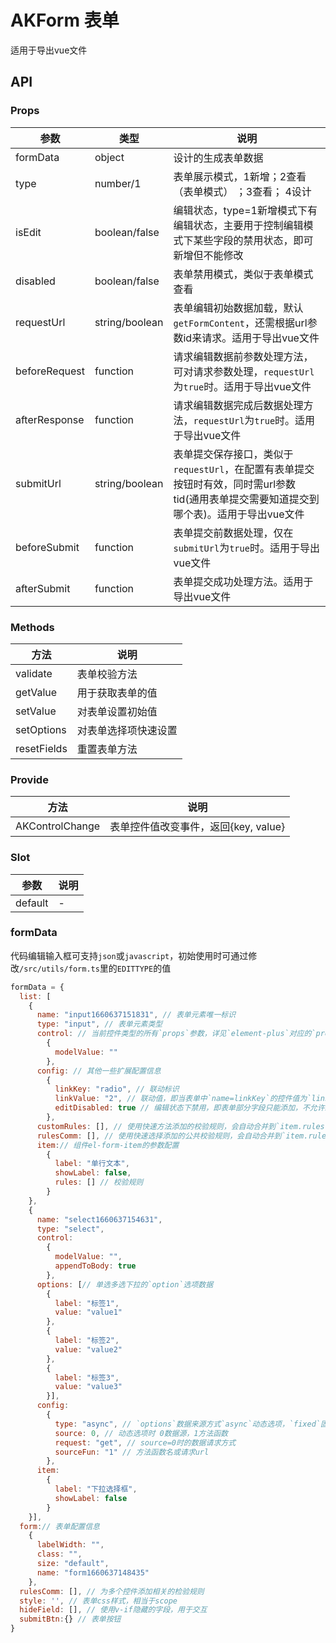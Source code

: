 # AKForm 表单

适用于导出vue文件

## API

### Props

| 参数            | 类型             | 说明                                                                              |
|---------------|----------------|---------------------------------------------------------------------------------|
| formData      | object         | 设计的生成表单数据                                                                       |
| type          | number/1       | 表单展示模式，1新增；2查看（表单模式） ；3查看； 4设计                                                  |
| isEdit        | boolean/false  | 编辑状态，type=1新增模式下有编辑状态，主要用于控制编辑模式下某些字段的禁用状态，即可新增但不能修改                            |
| disabled      | boolean/false  | 表单禁用模式，类似于表单模式查看                                                                |
| requestUrl    | string/boolean | 表单编辑初始数据加载，默认`getFormContent`，还需根据url参数id来请求。适用于导出vue文件                         |
| beforeRequest | function       | 请求编辑数据前参数处理方法，可对请求参数处理，`requestUrl`为`true`时。适用于导出vue文件                          |
| afterResponse | function       | 请求编辑数据完成后数据处理方法，`requestUrl`为`true`时。适用于导出vue文件                                 |
| submitUrl     | string/boolean | 表单提交保存接口，类似于`requestUrl`，在配置有表单提交按钮时有效，同时需url参数tid(通用表单提交需要知道提交到哪个表)。适用于导出vue文件 |
| beforeSubmit  | function       | 表单提交前数据处理，仅在`submitUrl`为`true`时。适用于导出vue文件                                      |
| afterSubmit   | function       | 表单提交成功处理方法。适用于导出vue文件                                                           |

### Methods

| 方法          | 说明         |
|-------------|------------|
| validate    | 表单校验方法     |
| getValue    | 用于获取表单的值   |
| setValue    | 对表单设置初始值   |
| setOptions  | 对表单选择项快速设置 |
| resetFields | 重置表单方法     |

### Provide

| 方法              | 说明                       |
|-----------------|--------------------------|
| AKControlChange | 表单控件值改变事件，返回{key, value} |

### Slot

| 参数      | 说明  |
|---------|-----|
| default | -   |

### formData

代码编辑输入框可支持`json`或`javascript`，初始使用时可通过修改`/src/utils/form.ts`里的`EDITTYPE`的值

```javascript
formData = {
  list: [
    {
      name: "input1660637151831", // 表单元素唯一标识
      type: "input", // 表单元素类型
      control: // 当前控件类型的所有`props`参数，详见`element-plus`对应的`props`参数
        {
          modelValue: ""
        },
      config: // 其他一些扩展配置信息
        {
          linkKey: "radio", // 联动标识
          linkValue: "2", // 联动值，即当表单中`name=linkKey`的控件值为`linkValue`时，当前控件才显示
          editDisabled: true // 编辑状态下禁用，即表单部分字段只能添加，不允许编辑时可使用此设置
        },
      customRules: [], // 使用快速方法添加的校验规则，会自动合并到`item.rules`
      rulesComm: [], // 使用快速选择添加的公共校验规则，会自动合并到`item.rules`
      item:// 组件el-form-item的参数配置
        {
          label: "单行文本",
          showLabel: false,
          rules: [] // 校验规则
        }
    },
    {
      name: "select1660637154631",
      type: "select",
      control:
        {
          modelValue: "",
          appendToBody: true
        },
      options: [// 单选多选下拉的`option`选项数据
        {
          label: "标签1",
          value: "value1"
        },
        {
          label: "标签2",
          value: "value2"
        },
        {
          label: "标签3",
          value: "value3"
        }],
      config:
        {
          type: "async", // `options`数据来源方式`async`动态选项，`fixed`固定选项
          source: 0, // 动态选项时 0数据源，1方法函数
          request: "get", // source=0时的数据请求方式
          sourceFun: "1" // 方法函数名或请求url
        },
      item:
        {
          label: "下拉选择框",
          showLabel: false
        }
    }],
  form:// 表单配置信息
    {
      labelWidth: "",
      class: "",
      size: "default",
      name: "form1660637148435"
    },
  rulesComm: [], // 为多个控件添加相关的检验规则
  style: '', // 表单css样式，相当于scope
  hideField: [], // 使用v-if隐藏的字段，用于交互
  submitBtn:{} // 表单按钮
}
```
